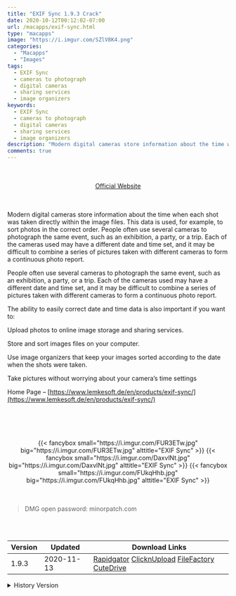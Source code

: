 ```yaml
---
title: "EXIF Sync 1.9.3 Crack"
date: 2020-10-12T00:12:02-07:00
url: /macapps/exif-sync.html
type: "macapps"
image: "https://i.imgur.com/SZlV8K4.png"
categories:
  - "Macapps"
  - "Images"
tags:
  - EXIF Sync
  - cameras to photograph
  - digital cameras
  - sharing services
  - image organizers
keywords:
  - EXIF Sync
  - cameras to photograph
  - digital cameras
  - sharing services
  - image organizers
description: "Modern digital cameras store information about the time when each shot was taken directly within the image files"
comments: true
---
```


<br/>
<br/>
<center>
<a href="https://www.lemkesoft.de/en/products/exif-sync/" target="blank"><div class="border border-blue-500 rounded-lg transition duration-500 
    ease-in-out w-48 text-lg text-blue-500 text-center px-2 hover:bg-blue-500 hover:text-white">
  Official Website 
</div></a>
</center>
<br/>
<br/>

Modern digital cameras store information about the time when each shot was taken directly within the image files. This data is used, for example, to sort photos in the correct order. People often use several cameras to photograph the same event, such as an exhibition, a party, or a trip. Each of the cameras used may have a different date and time set, and it may be difficult to combine a series of pictures taken with different cameras to form a continuous photo report.

People often use several cameras to photograph the same event, such as an exhibition, a party, or a trip. Each of the cameras used may have a different date and time set, and it may be difficult to combine a series of pictures taken with different cameras to form a continuous photo report.

The ability to easily correct date and time data is also important if you want to:

Upload photos to online image storage and sharing services.

Store and sort images files on your computer.

Use image organizers that keep your images sorted according to the date when the shots were taken.

Take pictures without worrying about your camera’s time settings
 

Home Page – [https://www.lemkesoft.de/en/products/exif-sync/](https://www.lemkesoft.de/en/products/exif-sync/)

<br/>
<br/>
<script async src="https://pagead2.googlesyndication.com/pagead/js/adsbygoogle.js"></script>
<ins class="adsbygoogle"
     style="display:block; text-align:center;"
     data-ad-layout="in-article"
     data-ad-format="fluid"
     data-ad-client="ca-pub-8746275014476192"
     data-ad-slot="5144997159"></ins>
<script>
     (adsbygoogle = window.adsbygoogle || []).push({});
</script>
<br/>
<br/>


<center>

<div class="w-full grid grid-cols-3 flex gap-2">
{{< fancybox small="https://i.imgur.com/FUR3ETw.jpg" big="https://i.imgur.com/FUR3ETw.jpg" alttitle="EXIF Sync" >}}
{{< fancybox small="https://i.imgur.com/DaxvlNt.jpg" big="https://i.imgur.com/DaxvlNt.jpg" alttitle="EXIF Sync" >}}
{{< fancybox small="https://i.imgur.com/FUkqHhb.jpg" big="https://i.imgur.com/FUkqHhb.jpg" alttitle="EXIF Sync" >}}
</div>

</center>

<br/>
<br/>


> DMG open password: minorpatch.com

<br/>

<br/>
<div id="history_version" class="history_version">

| Version | Updated | Download Links |
| ---- | ---- | ---- |
| 1.9.3 | 2020-11-13 | [Rapidgator](https://ouo.io/Gu7Em9)   [ClicknUpload](https://ouo.io/nvMyuQ)   [FileFactory](https://ouo.io/f42Wtv)   [CuteDrive](https://ouo.io/7ugv0TX) |
<details>
<summary>History Version</summary>

| Version | Updated | Download Links |
| ---- | ---- | ---- |
| 1.9.2 | 2020-10-12 | [UsersCloud](https://ouo.io/mwDSD5)   [ClicknUpload](https://ouo.io/zDYweP)   [FileFactory](https://ouo.io/3l7hir)   [CuteDrive](https://ouo.io/vxz0uM) |
</details>

</div>
